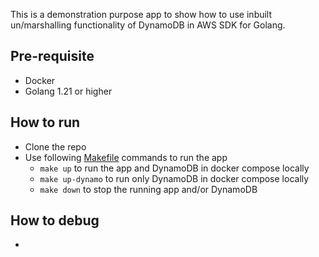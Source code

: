This is a demonstration purpose app to show how to use inbuilt un/marshalling
functionality of DynamoDB in AWS SDK for Golang.

## Pre-requisite

- Docker
- Golang 1.21 or higher

## How to run

- Clone the repo
- Use following [Makefile](Makefile) commands to run the app
    - `make up` to run the app and DynamoDB in docker compose locally
    - `make up-dynamo` to run only DynamoDB in docker compose locally
    - `make down` to stop the running app and/or DynamoDB

## How to debug

- 